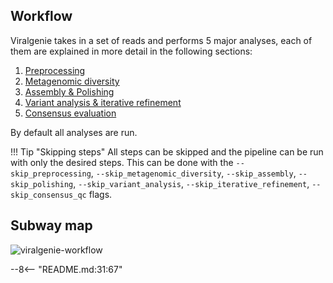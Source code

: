 ## Workflow

Viralgenie takes in a set of reads and performs 5 major analyses, each of them are explained in more detail in the following sections:

1. [Preprocessing](preprocessing.md)
2. [Metagenomic diversity](metagenomic_diversity.md)
3. [Assembly & Polishing](assembly_polishing.md)
4. [Variant analysis & iterative refinement](variant_and_refinement.md)
5. [Consensus evaluation](consensus_qc.md)

By default all analyses are run.

!!! Tip "Skipping steps"
    All steps can be skipped and the pipeline can be run with only the desired steps. This can be done with the `--skip_preprocessing`, `--skip_metagenomic_diversity`, `--skip_assembly`, `--skip_polishing`, `--skip_variant_analysis`, `--skip_iterative_refinement`, `--skip_consensus_qc` flags.


## Subway map

<!-- can't parse images with snippets -->
![viralgenie-workflow](../images/metromap_style_pipeline_workflow_viralgenie.png)

--8<-- "README.md:31:67"
